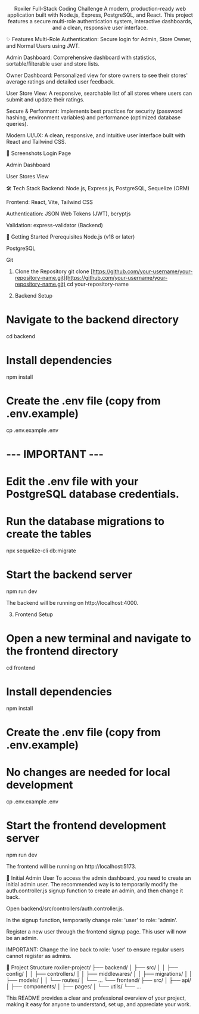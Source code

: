 <div align="center">

Roxiler Full-Stack Coding Challenge
A modern, production-ready web application built with Node.js, Express, PostgreSQL, and React. This project features a secure multi-role authentication system, interactive dashboards, and a clean, responsive user interface.

</div>

<div align="center">

</div>

✨ Features
Multi-Role Authentication: Secure login for Admin, Store Owner, and Normal Users using JWT.

Admin Dashboard: Comprehensive dashboard with statistics, sortable/filterable user and store lists.

Owner Dashboard: Personalized view for store owners to see their stores' average ratings and detailed user feedback.

User Store View: A responsive, searchable list of all stores where users can submit and update their ratings.

Secure & Performant: Implements best practices for security (password hashing, environment variables) and performance (optimized database queries).

Modern UI/UX: A clean, responsive, and intuitive user interface built with React and Tailwind CSS.

📸 Screenshots
Login Page

Admin Dashboard

User Stores View







🛠️ Tech Stack
Backend: Node.js, Express.js, PostgreSQL, Sequelize (ORM)

Frontend: React, Vite, Tailwind CSS

Authentication: JSON Web Tokens (JWT), bcryptjs

Validation: express-validator (Backend)

🚀 Getting Started
Prerequisites
Node.js (v18 or later)

PostgreSQL

Git

1. Clone the Repository
git clone [https://github.com/your-username/your-repository-name.git](https://github.com/your-username/your-repository-name.git)
cd your-repository-name

2. Backend Setup
# Navigate to the backend directory
cd backend

# Install dependencies
npm install

# Create the .env file (copy from .env.example)
cp .env.example .env

# --- IMPORTANT ---
# Edit the .env file with your PostgreSQL database credentials.

# Run the database migrations to create the tables
npx sequelize-cli db:migrate

# Start the backend server
npm run dev

The backend will be running on http://localhost:4000.

3. Frontend Setup
# Open a new terminal and navigate to the frontend directory
cd frontend

# Install dependencies
npm install

# Create the .env file (copy from .env.example)
# No changes are needed for local development
cp .env.example .env

# Start the frontend development server
npm run dev

The frontend will be running on http://localhost:5173.

👤 Initial Admin User
To access the admin dashboard, you need to create an initial admin user. The recommended way is to temporarily modify the auth.controller.js signup function to create an admin, and then change it back.

Open backend/src/controllers/auth.controller.js.

In the signup function, temporarily change role: 'user' to role: 'admin'.

Register a new user through the frontend signup page. This user will now be an admin.

IMPORTANT: Change the line back to role: 'user' to ensure regular users cannot register as admins.

📂 Project Structure
roxiler-project/
├── backend/
│   ├── src/
│   │   ├── config/
│   │   ├── controllers/
│   │   ├── middlewares/
│   │   ├── migrations/
│   │   ├── models/
│   │   └── routes/
│   └── ...
└── frontend/
    ├── src/
    │   ├── api/
    │   ├── components/
    │   ├── pages/
    │   └── utils/
    └── ...

This README provides a clear and professional overview of your project, making it easy for anyone to understand, set up, and appreciate your work.

